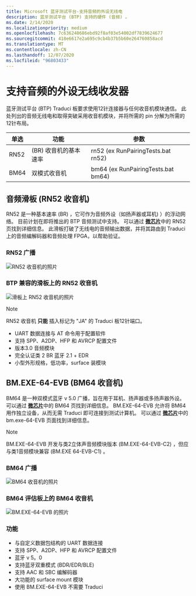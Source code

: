```yaml
---
title: Microsoft 蓝牙测试平台-支持音频的外设无线电
description: 蓝牙测试平台 (BTP) 支持的硬件 (音频) 。
ms.date: 2/14/2020
ms.localizationpriority: medium
ms.openlocfilehash: 7c636240686ebd92f8af03e54002df7839624677
ms.sourcegitcommit: 418e6617e2a695c9cb4b37b5b60e264760858acd
ms.translationtype: MT
ms.contentlocale: zh-CN
ms.lasthandoff: 12/07/2020
ms.locfileid: "96803433"
---
```

# <a name="audio-capable-peripheral-radios"></a>支持音频的外设无线收发器

蓝牙测试平台 (BTP) Traduci 板要求使用12针连接器与任何收音机模块通信。 此处列出的音频无线电和取得突破采用收音机模块，并将所需的 pin 分解为所需的12针布局。

| 单选 | 功能 | 参数 |
| --- | --- | --- |
| RN52 |  (BR) 收音机的基本速率 | rn52 (ex RunPairingTests.bat rn52)  |
| BM64 | 双模式收音机 | bm64 (ex RunPairingTests.bat bm64)  |

## <a name="audio-sled-rn52-radio"></a>音频滑板 (RN52 收音机) 

RN52 是一种基本速率 (BR) ，它可作为音频外设（如扬声器或耳机) ）的浮动网络。 目前计划在即将推出的 BTP 音频测试中支持。 可以通过 [**微芯片**](https://www.microchip.com/wwwproducts/en/RN52)中的 RN52 页找到详细信息。 此滑板打破了无线电的音频输出数据，并将其路由到 Traduci 上的音频编解码器和音频处理 FPGA，以帮助验证。

### <a name="rn52-radio"></a>RN52 广播

![RN52 收音机的照片](images/RN52.png)

### <a name="rn52-radio-on-btp-compatible-sled"></a>BTP 兼容的滑板上的 RN52 收音机

![滑板上 RN52 收音机的照片](images/Traduci_and_RN52.jpg)

> [!NOTE]
> RN52 收音机 **只能** 插入标记为 "JA" 的 Traduci 板12针端口。

- UART 数据连接与 AT 命令用于配置软件
- 支持 SPP、A2DP、HFP 和 AVRCP 配置文件
- 版本3.0 音频模块
- 完全认证类 2 BR 蓝牙 2.1 + EDR
- 小型外形规格，低功率，surface 装模块

## <a name="bm-64-evb-c2-bm64-radio"></a>BM.EXE-64-EVB (BM64 收音机) 

BM64 是一种双模式蓝牙 v 5.0 广播，旨在用于耳机、扬声器或多扬声器外设。
可以通过 [**微芯片**](https://www.microchip.com/wwwproducts/en/BM64)中的 BM64 页找到详细信息。
BM.EXE-64-EVB 允许将 BM64 用作独立设备，从而无需 Traduci 即可连接到测试计算机。
可以通过 [**微芯片**](https://www.microchip.com/DevelopmentTools/ProductDetails/PartNO/BM-64-EVB-C2)中的 bm.exe-64-EVB 页面找到详细信息。

> [!NOTE]
> BM.EXE-64-EVB 开发与类2立体声音频模块版本 (BM.EXE-64-EVB-C2) ，但应与类1音频模块兼容 (BM.EXE 64-EVB-C1) 。

### <a name="bm64-radio"></a>BM64 广播

![BM64 收音机的照片](images/BM64.png)

### <a name="bm64-radio-on-bm64-evaluation-board"></a>BM64 评估板上的 BM64 收音机

![BM.EXE-64-EVB 的照片](images/BM64-EVB-alpha.png)

### <a name="features"></a>功能

- 与自定义数据包结构的 UART 数据连接
- 支持 SPP、A2DP、HFP 和 AVRCP 配置文件
- 蓝牙 v 5。0
- 支持蓝牙双重模式 (BDR/EDR/BLE) 
- 支持 AAC 和 SBC 编解码器
- 大功能的 surface mount 模块
- 使用 BM.EXE-64-EVB 不需要 Traduci
